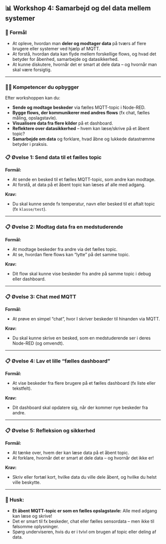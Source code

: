 ## 📊 Workshop 4: Samarbejd og del data mellem systemer


### 🌟 **Formål**

* At opleve, hvordan man **deler og modtager data** på tværs af flere brugere eller systemer ved hjælp af MQTT.
* At forstå, hvordan data kan flyde mellem forskellige flows, og hvad det betyder for åbenhed, samarbejde og datasikkerhed.
* At kunne diskutere, hvornår det er smart at dele data – og hvornår man skal være forsigtig.

---

### 👩‍💻 **Kompetencer du opbygger**

Efter workshoppen kan du:

* **Sende og modtage beskeder** via fælles MQTT-topic i Node-RED.
* **Bygge flows, der kommunikerer med andres flows** (fx chat, fælles måling, opslagstavle).
* **Visualisere data fra flere kilder** på et dashboard.
* **Reflektere over datasikkerhed** – hvem kan læse/skrive på et åbent topic?
* **Samarbejde om data** og forklare, hvad åbne og lukkede datastrømme betyder i praksis.


### 📋 Øvelse 1: Send data til et fælles topic

**Formål:**

* At sende en besked til et fælles MQTT-topic, som andre kan modtage.
* At forstå, at data på et åbent topic kan læses af alle med adgang.

**Krav:**

* Du skal kunne sende fx temperatur, navn eller besked til et aftalt topic (fx `klasse/test`).

---

### 📋 Øvelse 2: Modtag data fra en medstuderende

**Formål:**

* At modtage beskeder fra andre via det fælles topic.
* At se, hvordan flere flows kan “lytte” på det samme topic.

**Krav:**

* Dit flow skal kunne vise beskeder fra andre på samme topic i debug eller dashboard.

---

### 📋 Øvelse 3: Chat med MQTT

**Formål:**

* At prøve en simpel “chat”, hvor I skriver beskeder til hinanden via MQTT.

**Krav:**

* Du skal kunne skrive en besked, som en medstuderende ser i deres Node-RED (og omvendt).

---

### 📋 Øvelse 4: Lav et lille “fælles dashboard”

**Formål:**

* At vise beskeder fra flere brugere på et fælles dashboard (fx liste eller tekstfelt).

**Krav:**

* Dit dashboard skal opdatere sig, når der kommer nye beskeder fra andre.

---

### 📋 Øvelse 5: Refleksion og sikkerhed

**Formål:**

* At tænke over, hvem der kan læse data på et åbent topic.
* At forklare, hvornår det er smart at dele data – og hvornår det ikke er!

**Krav:**

* Skriv eller fortæl kort, hvilke data du ville dele åbent, og hvilke du helst ville beskytte.

---

### 📢 Husk:

* **Et åbent MQTT-topic er som en fælles opslagstavle:** Alle med adgang kan læse og skrive!
* Det er smart til fx beskeder, chat eller fælles sensordata – men ikke til følsomme oplysninger.
* Spørg underviseren, hvis du er i tvivl om brugen af topic eller deling af data.
